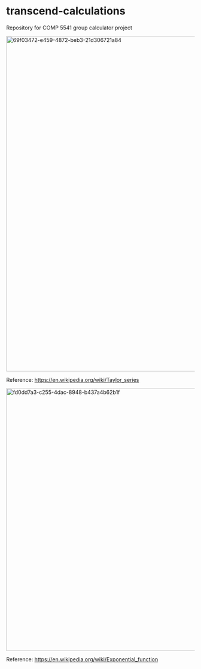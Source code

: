 # transcend-calculations
Repository for COMP 5541 group calculator project

<img width="895" alt="69f03472-e459-4872-beb3-21d306721a84" src="https://cloud.githubusercontent.com/assets/16963017/13230431/5b652d10-d973-11e5-8eb4-44812b4eb575.png">

Reference: 
https://en.wikipedia.org/wiki/Taylor_series

<img width="701" alt="fd0dd7a3-c255-4dac-8948-b437a4b62b1f" src="https://cloud.githubusercontent.com/assets/16963017/13230509/a597b934-d973-11e5-9912-9ac05c630571.png">

Reference:
https://en.wikipedia.org/wiki/Exponential_function

